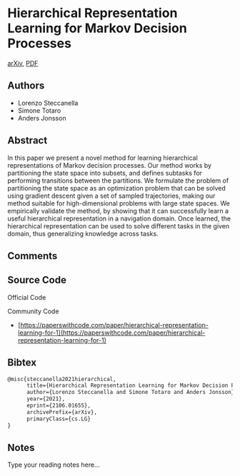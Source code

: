 
# Hierarchical Representation Learning for Markov Decision Processes

[arXiv](https://arxiv.org/abs/2106.01655), [PDF](https://arxiv.org/pdf/2106.01655.pdf)

## Authors

- Lorenzo Steccanella
- Simone Totaro
- Anders Jonsson

## Abstract

In this paper we present a novel method for learning hierarchical representations of Markov decision processes. Our method works by partitioning the state space into subsets, and defines subtasks for performing transitions between the partitions. We formulate the problem of partitioning the state space as an optimization problem that can be solved using gradient descent given a set of sampled trajectories, making our method suitable for high-dimensional problems with large state spaces. We empirically validate the method, by showing that it can successfully learn a useful hierarchical representation in a navigation domain. Once learned, the hierarchical representation can be used to solve different tasks in the given domain, thus generalizing knowledge across tasks.

## Comments



## Source Code

Official Code



Community Code

- [https://paperswithcode.com/paper/hierarchical-representation-learning-for-1](https://paperswithcode.com/paper/hierarchical-representation-learning-for-1)

## Bibtex

```tex
@misc{steccanella2021hierarchical,
      title={Hierarchical Representation Learning for Markov Decision Processes}, 
      author={Lorenzo Steccanella and Simone Totaro and Anders Jonsson},
      year={2021},
      eprint={2106.01655},
      archivePrefix={arXiv},
      primaryClass={cs.LG}
}
```

## Notes

Type your reading notes here...

